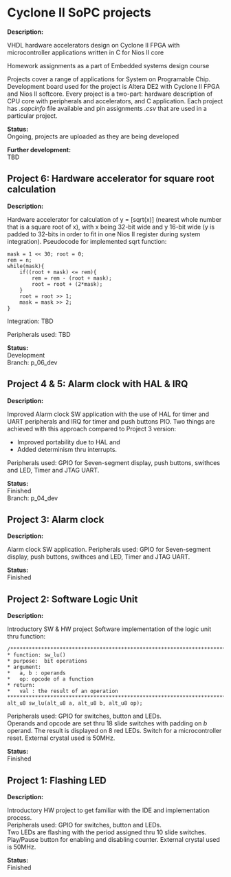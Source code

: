 # Cyclone II SoPC projects

**Description:**

VHDL hardware accelerators design on Cyclone II FPGA with microcontroller applications written in C for Nios II core  

Homework assignments as a part of Embedded systems design course  

Projects cover a range of applications for System on Programable Chip. Development board used for the project is Altera DE2 with Cyclone II FPGA and Nios II softcore. Every project is a two-part: hardware description of CPU core with peripherals and accelerators, and C application. Each project has *.sopcinfo* file available and pin assignments *.csv* that are used in a particular project.

**Status:**   
Ongoing, projects are uploaded as they are being developed  

**Further development:**  
TBD  

## **Project 6: Hardware accelerator for square root calculation**  

**Description:**  

Hardware accelerator for calculation of y = [sqrt(x)] (nearest whole number that is a square root of x), with x being 32-bit wide and y 16-bit wide (y is padded to 32-bits in order to fit in one Nios II register during system integration). Pseudocode for implemented sqrt function:  

    mask = 1 << 30; root = 0;
    rem = n;
    while(mask){
        if((root + mask) <= rem){
            rem = rem - (root + mask);
            root = root + (2*mask);
        }
        root = root >> 1;
        mask = mask >> 2;
    }  
      
Integration: TBD  

Peripherals used: TBD  

**Status:**   
Development  
Branch: p_06_dev  

## **Project 4 & 5: Alarm clock with HAL & IRQ**  

**Description:**  

Improved Alarm clock SW application with the use of HAL for timer and UART peripherals and IRQ for timer and push buttons PIO. Two things are achieved with this approach compared to Project 3 version:  
 - Improved portability due to HAL and 
 - Added determinism thru interrupts.  
 
Peripherals used: GPIO for Seven-segment display, push buttons, swithces and LED, Timer and JTAG UART.  

**Status:**   
Finished  
Branch: p_04_dev  

## **Project 3: Alarm clock**  

**Description:**  

Alarm clock SW application. Peripherals used: GPIO for Seven-segment display, push buttons, swithces and LED, Timer and JTAG UART. 

**Status:**   
Finished  

## **Project 2: Software Logic Unit**  

**Description:**  

Introductory SW & HW project
Software implementation of the logic unit thru function:  

    /***********************************************************************
    * function: sw_lu()
    * purpose:  bit operations
    * argument:
    *   a, b : operands
    *   op: opcode of a function
    * return:
    *   val : the result of an operation
    ***********************************************************************/
    alt_u8 sw_lu(alt_u8 a, alt_u8 b, alt_u8 op);  
        
Peripherals used: GPIO for switches, button and LEDs.  
Operands and opcode are set thru 18 slide switches with padding on *b* operand. The result is displayed on 8 red LEDs. Switch for a microcontroller reset. External crystal used is 50MHz.  

**Status:**   
Finished

## **Project 1: Flashing LED**

**Description:**  

Introductory HW project to get familiar with the IDE and implementation process.  
Peripherals used: GPIO for switches, button and LEDs.  
Two LEDs are flashing with the period assigned thru 10 slide switches. Play/Pause button for enabling and disabling counter. External crystal used is 50MHz.  

**Status:**   
Finished
